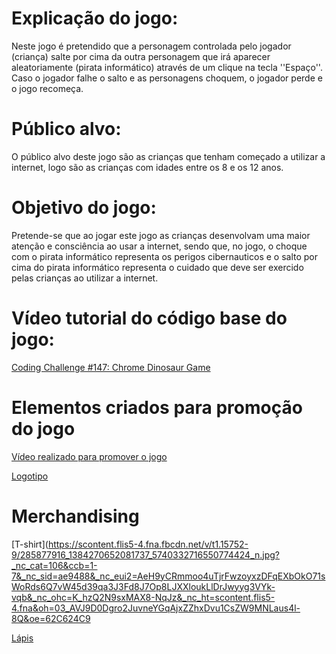# Explicação do jogo: 
Neste jogo é pretendido que a personagem controlada pelo jogador (criança) salte por cima da outra personagem que irá aparecer aleatoriamente (pirata informático) através de um clique na tecla ''Espaço''. Caso o jogador falhe o salto e as personagens choquem, o jogador perde e o jogo recomeça.

# Público alvo: 
O público alvo deste jogo são as crianças que tenham começado a utilizar a internet, logo são as crianças com idades entre os 8 e os 12 anos. 

# Objetivo do jogo: 
Pretende-se que ao jogar este jogo as crianças desenvolvam uma maior atenção e consciência ao usar a internet, sendo que, no jogo, o choque com o pirata informático representa os perigos cibernauticos e o salto por cima do pirata informático representa o cuidado que deve ser exercido pelas crianças ao utilizar a internet.

# Vídeo tutorial do código base do jogo:
[Coding Challenge #147: Chrome Dinosaur Game](https://www.youtube.com/watch?v=l0HoJHc-63Q&t=)


# Elementos criados para promoção do jogo
[Vídeo realizado para promover o jogo](https://www.youtube.com/watch?v=C-aKxVQWgUQ)

[Logotipo](https://scontent.flis5-3.fna.fbcdn.net/v/t1.15752-9/286163765_1344141016076005_1235622225658943174_n.png?_nc_cat=102&ccb=1-7&_nc_sid=ae9488&_nc_eui2=AeF1Km-Sh6KGAy0HPE-8CluH66fMAVY3fiPrp8wBVjd-IyYJ6su27VgeLSzGh6s3UJP0dVosOJ6ZDxnY6b59fc12&_nc_ohc=8luLyUSDYkAAX9Wra9L&_nc_ht=scontent.flis5-3.fna&oh=03_AVKAuHaW2MXKeBPUruEPZFDol6Q39xkgS32EhGSpaM6Z_Q&oe=62C4979B)

# Merchandising
[T-shirt](https://scontent.flis5-4.fna.fbcdn.net/v/t1.15752-9/285877916_1384270652081737_5740332716550774424_n.jpg?_nc_cat=106&ccb=1-7&_nc_sid=ae9488&_nc_eui2=AeH9yCRmmoo4uTjrFwzoyxzDFqEXbOkO71sWoRds6Q7vW45d39qa3J3Fd8J7Op8LJXXloukLlDrJwyyg3VYk-vqb&_nc_ohc=K_hzQ2N9sxMAX8-NqJz&_nc_ht=scontent.flis5-4.fna&oh=03_AVJ9D0Dgro2JuvneYGqAjxZZhxDvu1CsZW9MNLaus4l-8Q&oe=62C624C9

[Lápis](https://scontent.flis5-3.fna.fbcdn.net/v/t1.15752-9/286267029_775091690523871_4421203341005278518_n.jpg?_nc_cat=110&ccb=1-7&_nc_sid=ae9488&_nc_eui2=AeFtKQYvKYNAJW-15ol771SMtIyRTGTzwPO0jJFMZPPA86Oq3eFlZvpX23CXI62mK49_IOMNPoIb1DvGe-xRRt27&_nc_ohc=QymWJvjaNugAX9zL3Vb&_nc_ht=scontent.flis5-3.fna&oh=03_AVLJ1lMeoiNfFNeOKuotB00x73i6cLCytu2GbvRbCouyBg&oe=62C750CD)
